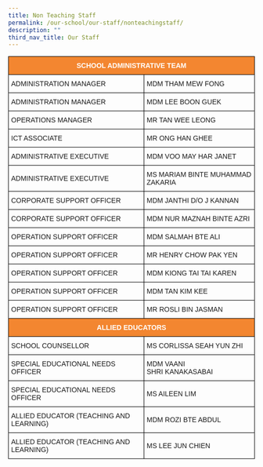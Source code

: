 ```yaml
---
title: Non Teaching Staff
permalink: /our-school/our-staff/nonteachingstaff/
description: ""
third_nav_title: Our Staff
---
```

<style type="text/css">
.tg  {border-collapse:collapse;border-spacing:0;}
.tg td{border-color:black;border-style:solid;border-width:1px;font-family:Arial, sans-serif;font-size:14px;
  overflow:hidden;padding:10px 5px;word-break:normal;}
.tg th{border-color:black;border-style:solid;border-width:1px;font-family:Arial, sans-serif;font-size:14px;
  font-weight:normal;overflow:hidden;padding:10px 5px;word-break:normal;}
.tg .tg-cly1{text-align:left;vertical-align:middle}
.tg .tg-u3kn{background-color:#f38630;color:#ffffff;font-weight:bold;text-align:center;vertical-align:middle}
</style>
<table class="tg">
<thead>
  <tr>
    <th class="tg-u3kn" colspan="2">SCHOOL   ADMINISTRATIVE TEAM</th>
  </tr>
</thead>
<tbody>
  <tr>
    <td class="tg-cly1">ADMINISTRATION&nbsp;MANAGER</td>
    <td class="tg-cly1">MDM THAM MEW FONG</td>
  </tr>
  <tr>
    <td class="tg-cly1">ADMINISTRATION&nbsp;MANAGER</td>
    <td class="tg-cly1">MDM LEE BOON GUEK</td>
  </tr>
  <tr>
    <td class="tg-cly1">OPERATIONS MANAGER</td>
    <td class="tg-cly1">MR TAN WEE LEONG</td>
  </tr>
  <tr>
    <td class="tg-cly1">ICT ASSOCIATE</td>
    <td class="tg-cly1">MR ONG HAN GHEE</td>
  </tr>
  <tr>
    <td class="tg-cly1">ADMINISTRATIVE EXECUTIVE</td>
    <td class="tg-cly1">MDM VOO MAY HAR JANET</td>
  </tr>
  <tr>
    <td class="tg-cly1">ADMINISTRATIVE EXECUTIVE</td>
    <td class="tg-cly1">MS MARIAM BINTE&nbsp;MUHAMMAD ZAKARIA</td>
  </tr>
  <tr>
    <td class="tg-cly1">CORPORATE SUPPORT OFFICER</td>
    <td class="tg-cly1">MDM JANTHI D/O J KANNAN</td>
  </tr>
  <tr>
    <td class="tg-cly1">CORPORATE SUPPORT OFFICER</td>
    <td class="tg-cly1">MDM NUR MAZNAH BINTE AZRI</td>
  </tr>
  <tr>
    <td class="tg-cly1">OPERATION SUPPORT OFFICER</td>
    <td class="tg-cly1">MDM SALMAH BTE ALI</td>
  </tr>
  <tr>
    <td class="tg-cly1">OPERATION SUPPORT OFFICER</td>
    <td class="tg-cly1">MR HENRY CHOW PAK YEN</td>
  </tr>
  <tr>
    <td class="tg-cly1">OPERATION SUPPORT OFFICER</td>
    <td class="tg-cly1">MDM KIONG TAI TAI KAREN</td>
  </tr>
  <tr>
    <td class="tg-cly1">OPERATION SUPPORT OFFICER</td>
    <td class="tg-cly1">MDM TAN KIM KEE</td>
  </tr>
  <tr>
    <td class="tg-cly1">OPERATION SUPPORT OFFICER</td>
    <td class="tg-cly1">MR ROSLI BIN JASMAN</td>
  </tr>
  <tr>
    <td class="tg-u3kn" colspan="2">ALLIED EDUCATORS</td>
  </tr>
  <tr>
    <td class="tg-cly1">SCHOOL&nbsp;COUNSELLOR</td>
    <td class="tg-cly1">MS CORLISSA SEAH YUN&nbsp;ZHI</td>
  </tr>
  <tr>
    <td class="tg-cly1">SPECIAL&nbsp;EDUCATIONAL NEEDS OFFICER</td>
    <td class="tg-cly1">MDM VAANI SHRI&nbsp;KANAKASABAI</td>
  </tr>
  <tr>
    <td class="tg-cly1">SPECIAL&nbsp;EDUCATIONAL NEEDS OFFICER</td>
    <td class="tg-cly1">MS AILEEN LIM </td>
  </tr>
  <tr>
    <td class="tg-cly1">ALLIED&nbsp;EDUCATOR (TEACHING AND LEARNING)</td>
    <td class="tg-cly1">MDM ROZI BTE ABDUL</td>
  </tr>
  <tr>
    <td class="tg-cly1">ALLIED&nbsp;EDUCATOR (TEACHING AND LEARNING)</td>
    <td class="tg-cly1">MS LEE JUN CHIEN</td>
  </tr>
</tbody>
</table>